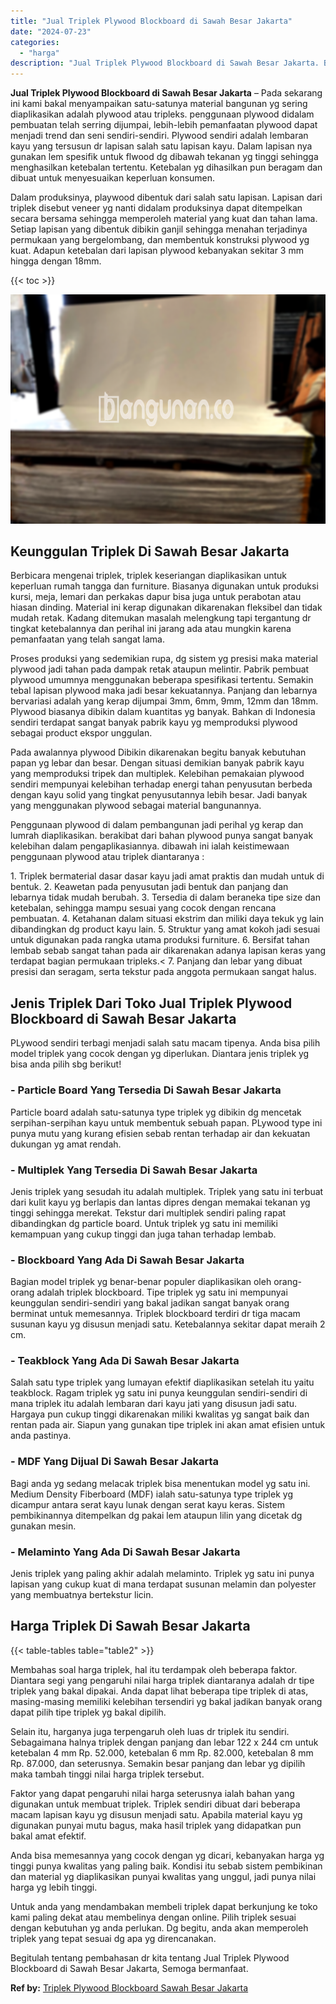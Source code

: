 ```yaml
---
title: "Jual Triplek Plywood Blockboard di Sawah Besar Jakarta"
date: "2024-07-23"
categories: 
  - "harga"
description: "Jual Triplek Plywood Blockboard di Sawah Besar Jakarta. Begitulah tentang pembahasan dr kita tentang Jual Triplek Plywood Blockboard di Sawah Besar Jakarta,..."
---
```


**Jual Triplek Plywood Blockboard di Sawah Besar Jakarta** – Pada sekarang ini kami bakal menyampaikan satu-satunya material bangunan yg sering diaplikasikan adalah plywood atau tripleks. penggunaan plywood didalam pembuatan telah serring dijumpai, lebih-lebih pemanfaatan plywood dapat menjadi trend dan seni sendiri-sendiri. Plywood sendiri adalah lembaran kayu yang tersusun dr lapisan salah satu lapisan kayu. Dalam lapisan nya gunakan lem spesifik untuk flwood dg dibawah tekanan yg tinggi sehingga menghasilkan ketebalan tertentu. Ketebalan yg dihasilkan pun beragam dan dibuat untuk menyesuaikan keperluan konsumen.

Dalam produksinya, playwood dibentuk dari salah satu lapisan. Lapisan dari triplek disebut veneer yg nanti didalam produksinya dapat ditempelkan secara bersama sehingga memperoleh material yang kuat dan tahan lama. Setiap lapisan yang dibentuk dibikin ganjil sehingga menahan terjadinya permukaan yang bergelombang, dan membentuk konstruksi plywood yg kuat. Adapun ketebalan dari lapisan plywood kebanyakan sekitar 3 mm hingga dengan 18mm.

{{< toc >}}

![Jual Triplek Plywood Blockboard di Sawah Besar Jakarta](/images/jual-triplek-murah-47.png)

## Keunggulan Triplek Di Sawah Besar Jakarta

Berbicara mengenai triplek, triplek keseriangan diaplikasikan untuk keperluan rumah tangga dan furniture. Biasanya digunakan untuk produksi kursi, meja, lemari dan perkakas dapur bisa juga untuk perabotan atau hiasan dinding. Material ini kerap digunakan dikarenakan fleksibel dan tidak mudah retak. Kadang ditemukan masalah melengkung tapi tergantung dr tingkat ketebalannya dan perihal ini jarang ada atau mungkin karena pemanfaatan yang telah sangat lama.

Proses produksi yang sedemikian rupa, dg sistem yg presisi maka material plywood jadi tahan pada dampak retak ataupun melintir. Pabrik pembuat plywood umumnya menggunakan beberapa spesifikasi tertentu. Semakin tebal lapisan plywood maka jadi besar kekuatannya. Panjang dan lebarnya bervariasi adalah yang kerap dijumpai 3mm, 6mm, 9mm, 12mm dan 18mm. Plywood biasanya dibikin dalam kuantitas yg banyak. Bahkan di Indonesia sendiri terdapat sangat banyak pabrik kayu yg memproduksi plywood sebagai product ekspor unggulan.

Pada awalannya plywood Dibikin dikarenakan begitu banyak kebutuhan papan yg lebar dan besar. Dengan situasi demikian banyak pabrik kayu yang memproduksi tripek dan multiplek. Kelebihan pemakaian plywood sendiri mempunyai kelebihan terhadap energi tahan penyusutan berbeda dengan kayu solid yang tingkat penyusutannya lebih besar. Jadi banyak yang menggunakan plywood sebagai material bangunannya.

Penggunaan plywood di dalam pembangunan jadi perihal yg kerap dan lumrah diaplikasikan. berakibat dari bahan plywood punya sangat banyak kelebihan dalam pengaplikasiannya. dibawah ini ialah keistimewaan penggunaan plywood atau triplek diantaranya :

1\. Triplek bermaterial dasar dasar kayu jadi amat praktis dan mudah untuk di bentuk. 2. Keawetan pada penyusutan jadi bentuk dan panjang dan lebarnya tidak mudah berubah. 3. Tersedia di dalam beraneka tipe size dan ketebalan, sehingga mampu sesuai yang cocok dengan rencana pembuatan. 4. Ketahanan dalam situasi ekstrim dan miliki daya tekuk yg lain dibandingkan dg product kayu lain. 5. Struktur yang amat kokoh jadi sesuai untuk digunakan pada rangka utama produksi furniture. 6. Bersifat tahan lembab sebab sangat tahan pada air dikarenakan adanya lapisan keras yang terdapat bagian permukaan tripleks.< 7. Panjang dan lebar yang dibuat presisi dan seragam, serta tekstur pada anggota permukaan sangat halus.

## Jenis Triplek Dari Toko Jual Triplek Plywood Blockboard di Sawah Besar Jakarta

PLywood sendiri terbagi menjadi salah satu macam tipenya. Anda bisa pilih model triplek yang cocok dengan yg diperlukan. Diantara jenis triplek yg bisa anda pilih sbg berikut!

### \- Particle Board Yang Tersedia Di Sawah Besar Jakarta

Particle board adalah satu-satunya type triplek yg dibikin dg mencetak serpihan-serpihan kayu untuk membentuk sebuah papan. PLywood type ini punya mutu yang kurang efisien sebab rentan terhadap air dan kekuatan dukungan yg amat rendah.

### \- Multiplek Yang Tersedia Di Sawah Besar Jakarta

Jenis triplek yang sesudah itu adalah multiplek. Triplek yang satu ini terbuat dari kulit kayu yg berlapis dan lantas dipres dengan memakai tekanan yg tinggi sehingga merekat. Tekstur dari multiplek sendiri paling rapat dibandingkan dg particle board. Untuk triplek yg satu ini memiliki kemampuan yang cukup tinggi dan juga tahan terhadap lembab.

### \- Blockboard Yang Ada Di Sawah Besar Jakarta

Bagian model triplek yg benar-benar populer diaplikasikan oleh orang-orang adalah triplek blockboard. Tipe triplek yg satu ini mempunyai keunggulan sendiri-sendiri yang bakal jadikan sangat banyak orang berminat untuk memesannya. Triplek blockboard terdiri dr tiga macam susunan kayu yg disusun menjadi satu. Ketebalannya sekitar dapat meraih 2 cm.

### \- Teakblock Yang Ada Di Sawah Besar Jakarta

Salah satu type triplek yang lumayan efektif diaplikasikan setelah itu yaitu teakblock. Ragam triplek yg satu ini punya keunggulan sendiri-sendiri di mana triplek itu adalah lembaran dari kayu jati yang disusun jadi satu. Hargaya pun cukup tinggi dikarenakan miliki kwalitas yg sangat baik dan rentan pada air. Siapun yang gunakan tipe triplek ini akan amat efisien untuk anda pastinya.

### \- MDF Yang Dijual Di Sawah Besar Jakarta

Bagi anda yg sedang melacak triplek bisa menentukan model yg satu ini. Medium Density Fiberboard (MDF) ialah satu-satunya type triplek yg dicampur antara serat kayu lunak dengan serat kayu keras. Sistem pembikinannya ditempelkan dg pakai lem ataupun lilin yang dicetak dg gunakan mesin.

### \- Melaminto Yang Ada Di Sawah Besar Jakarta

Jenis triplek yang paling akhir adalah melaminto. Triplek yg satu ini punya lapisan yang cukup kuat di mana terdapat susunan melamin dan polyester yang membuatnya bertekstur licin.

## Harga Triplek Di Sawah Besar Jakarta

{{< table-tables table="table2" >}}

Membahas soal harga triplek, hal itu terdampak oleh beberapa faktor. Diantara segi yang pengaruhi nilai harga triplek diantaranya adalah dr tipe triplek yang bakal dipakai. Anda dapat lihat beberapa tipe triplek di atas, masing-masing memiliki kelebihan tersendiri yg bakal jadikan banyak orang dapat pilih tipe triplek yg bakal dipilih.

Selain itu, harganya juga terpengaruh oleh luas dr triplek itu sendiri. Sebagaimana halnya triplek dengan panjang dan lebar 122 x 244 cm untuk ketebalan 4 mm Rp. 52.000, ketebalan 6 mm Rp. 82.000, ketebalan 8 mm Rp. 87.000, dan seterusnya. Semakin besar panjang dan lebar yg dipilih maka tambah tinggi nilai harga triplek tersebut.

Faktor yang dapat pengaruhi nilai harga seterusnya ialah bahan yang digunakan untuk membuat triplek. Triplek sendiri dibuat dari beberapa macam lapisan kayu yg disusun menjadi satu. Apabila material kayu yg digunakan punyai mutu bagus, maka hasil triplek yang didapatkan pun bakal amat efektif.

Anda bisa memesannya yang cocok dengan yg dicari, kebanyakan harga yg tinggi punya kwalitas yang paling baik. Kondisi itu sebab sistem pembikinan dan material yg diaplikasikan punyai kwalitas yang unggul, jadi punya nilai harga yg lebih tinggi.

Untuk anda yang mendambakan membeli triplek dapat berkunjung ke toko kami paling dekat atau membelinya dengan online. Pilih triplek sesuai dengan kebutuhan yg anda perlukan. Dg begitu, anda akan memperoleh triplek yang tepat sesuai dg apa yg direncanakan.

Begitulah tentang pembahasan dr kita tentang Jual Triplek Plywood Blockboard di Sawah Besar Jakarta, Semoga bermanfaat.

**Ref by:** [Triplek Plywood Blockboard Sawah Besar Jakarta](https://id.wikipedia.org/wiki/Triplek)
